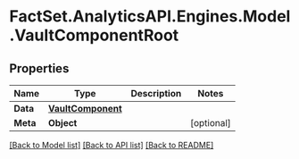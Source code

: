 # FactSet.AnalyticsAPI.Engines.Model.VaultComponentRoot

## Properties

Name | Type | Description | Notes
------------ | ------------- | ------------- | -------------
**Data** | [**VaultComponent**](VaultComponent.md) |  | 
**Meta** | **Object** |  | [optional] 

[[Back to Model list]](../README.md#documentation-for-models) [[Back to API list]](../README.md#documentation-for-api-endpoints) [[Back to README]](../README.md)

